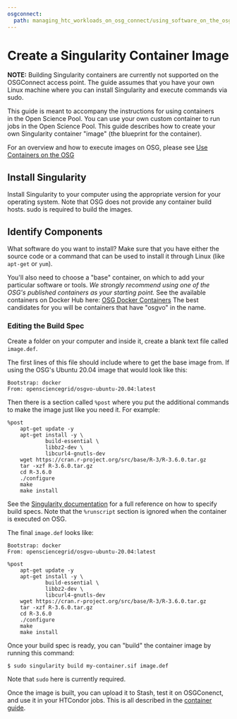 ```yaml
---
osgconnect:
  path: managing_htc_workloads_on_osg_connect/using_software_on_the_osg/containers-singularity.md
---
```


Create a Singularity Container Image 
====================================



**NOTE:** Building Singularity containers are currently not supported
on the OSGConnect access point. The guide assumes that you have
your own Linux machine where you can install Singularity and
execute commands via sudo.

This guide is meant to accompany the instructions for using containers  
in the Open Science Pool. You can use your own custom container to run  
jobs in the Open Science Pool. This guide describes how to create your  
own Singularity container "image" (the blueprint for the container).         

For an overview and how to execute images on OSG, please see
[Use Containers on the OSG][osg-containers]

## Install Singularity

Install Singularity to your computer using the appropriate version for
your operating system. Note that OSG does not provide any container
build hosts. sudo is required to build the images.

## Identify Components

What software do you want to install? Make sure that you have either the source 
code or a command that can be used to install it through Linux (like `apt-get` or 
`yum`). 

You'll also need to choose a "base" container, on which to add your particular 
software or tools. *We strongly recommend using one of the OSG's published containers 
as your starting point.* See the available containers on Docker Hub here: 
[OSG Docker Containers](https://hub.docker.com/u/opensciencegrid)
The best candidates for you will be containers that have "osgvo" in the name. 

### Editing the Build Spec

Create a folder on your computer and inside it, create a blank text file 
called `image.def`.  

The first lines of this file should include where to get the base image
from. If using the OSG's Ubuntu 20.04 image that  would look like this: 

    Bootstrap: docker
    From: opensciencegrid/osgvo-ubuntu-20.04:latest

Then there is a section called `%post` where you put the additional 
commands to make the image just like you need it. For example:

    %post
        apt-get update -y
        apt-get install -y \
                build-essential \
                libbz2-dev \
                libcurl4-gnutls-dev
        wget https://cran.r-project.org/src/base/R-3/R-3.6.0.tar.gz
        tar -xzf R-3.6.0.tar.gz
        cd R-3.6.0
        ./configure
        make
        make install

See the [Singularity documentation](https://apptainer.org/user-docs/master/definition_files.html)
for a full reference on how to specify build specs. Note that the `%runscript`
section is ignored when the container is executed on OSG.

The final `image.def` looks like:

    Bootstrap: docker
    From: opensciencegrid/osgvo-ubuntu-20.04:latest
    
    %post
        apt-get update -y
        apt-get install -y \
                build-essential \
                libbz2-dev \
                libcurl4-gnutls-dev
        wget https://cran.r-project.org/src/base/R-3/R-3.6.0.tar.gz
        tar -xzf R-3.6.0.tar.gz
        cd R-3.6.0
        ./configure
        make
        make install


Once your build spec is ready, you can "build" the container image by running this command: 

    $ sudo singularity build my-container.sif image.def

Note that `sudo` here is currently required.

Once the image is built, you can upload it to Stash, test it on OSGConenct,
and use it in your HTCondor jobs. This is all described in the
[container guide][osg-containers].

[osg-containers]: ../../managing_htc_workloads_on_osg_connect/using_software_on_the_osg/available-containers-list/